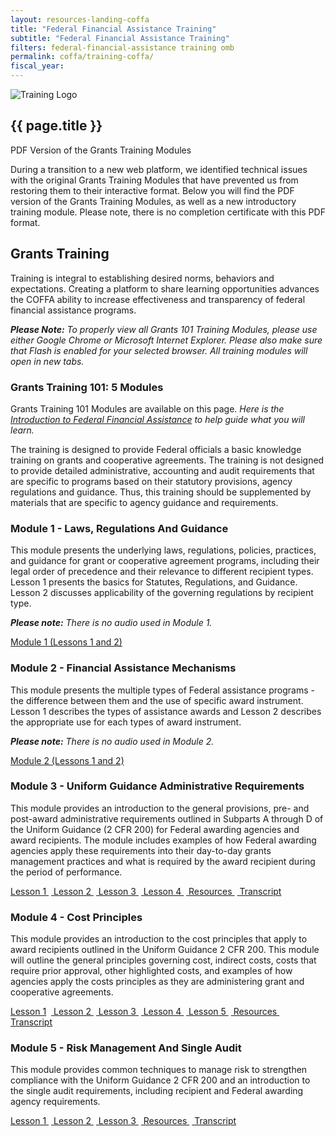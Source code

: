 ```yaml
---
layout: resources-landing-coffa
title: "Federal Financial Assistance Training"
subtitle: "Federal Financial Assistance Training"
filters: federal-financial-assistance training omb
permalink: coffa/training-coffa/
fiscal_year:
---
```


<section class="usa-hero grid-container about-the-council">
    <div class="grid-row grid-gap flex-align-center">
        <div class="tablet:grid-col-auto tablet:grid-offset-1 text-center">
            <img class="circle-card tablet:float-left" src="{{site.baseurl}}/assets/images/logos/training.svg"
                 alt="Training Logo" />
        </div>
        <div class="tablet:grid-col-8 margin-left-2 margin-right-2">
            <div class="priority-tag-line">
                <h1 class="margin-0 font-ui-2xl text-normal">{{ page.title }}</h1>
            </div>
        </div>
    </div>
</section>
<div class="usa-alert usa-alert--info" xmlns="http://www.w3.org/1999/html">
    <div class="usa-alert__body">
        <p class="usa-alert__heading text-bold">PDF Version of the Grants Training Modules</p>
        <p class="usa-alert__text">During a transition to a new web platform, we identified technical issues with the original Grants Training Modules that have prevented us from restoring them to their interactive format. Below you will find the PDF version of the Grants Training Modules, as well as a new introductory training module. Please note, there is no completion certificate with this PDF format.</p>
    </div>
</div>

<div class="grid-container font-sans-sm">
<h2>Grants Training</h2>

<div><p> Training is integral to establishing desired norms, behaviors and expectations. Creating a platform to share learning opportunities advances the COFFA ability to increase effectiveness and transparency of federal financial assistance programs. </p></div>

<div><p><i><b>Please Note:</b> To properly view all Grants 101 Training Modules, please use either Google Chrome or Microsoft Internet Explorer. Please also make sure that Flash is enabled for your selected browser. All training modules will open in new tabs. </i></p></div>

<h3>Grants Training 101: 5 Modules</h3>

<div>
    <p>Grants Training 101 Modules are available on this page. <i>Here is the <a href="{{ site.baseurl }}/wp-content/uploads/2023/Introduction to Federal Financial Assistance.pdf" aria-label="Intoduction to Federal Financial Assistance">Introduction to Federal Financial Assistance</a> to help guide what you will learn.</i></p> 
    <p>The training is designed to provide Federal officials a basic knowledge training on grants and cooperative agreements.  The training is not designed to provide detailed administrative, accounting and audit requirements that are specific to programs based on their statutory provisions, agency regulations and guidance.  Thus, this training should be supplemented by materials that are specific to agency guidance and requirements.</p>
</div>

<div class="grid-col-12 grid-offset-1">
<h3>Module 1 - Laws, Regulations And Guidance</h3>
<div><p>This module presents the underlying laws, regulations, policies, practices, and guidance for grant or cooperative agreement programs, including their legal order of precedence and their relevance to different recipient types.  Lesson 1 presents the basics for Statutes, Regulations, and Guidance.  Lesson 2 discusses applicability of the governing regulations by recipient type.</p></div>

<div><p><i><b>Please note:</b> There is no audio used in Module 1.</i></p></div>

<div><a class="margin-top-1 text-no-underline text-white margin-bottom-1 usa-button usa-button-coffa-training bg-emerald border-0" href="{{ site.baseurl }}/wp-content/uploads/2020/09/Module-1.pdf" aria-label="Module 1 (Lessons 1 and 2)">Module 1 (Lessons 1 and 2)</a></div>


<h3>Module 2 - Financial Assistance Mechanisms</h3>
<div><p>This module presents the multiple types of Federal assistance programs - the difference between them and the use of specific award instrument.  Lesson 1 describes the types of assistance awards and Lesson 2 describes the appropriate use for each types of award instrument.</p></div>

<div><p><i><b>Please note:</b> There is no audio used in Module 2.</i></p></div>

<div><a class="margin-top-1 text-no-underline text-white margin-bottom-1 usa-button usa-button-coffa-training bg-emerald border-0" href="{{ site.baseurl }}/wp-content/uploads/2020/09/Module-2.pdf" aria-label="Module 2 (Lessons 1 and 2)">Module 2 (Lessons 1 and 2)</a></div>

<h3>Module 3 - Uniform Guidance Administrative Requirements</h3>
<div><p>This module provides an introduction to the general provisions, pre- and post-award administrative requirements outlined in Subparts A through D of the Uniform Guidance (2 CFR 200) for Federal awarding agencies and award recipients. The module includes examples of how Federal awarding agencies apply these requirements into their day-to-day grants management practices and what is required by the award recipient during the period of performance.</p></div>

<div><a class="margin-top-1 text-no-underline text-white margin-bottom-1 usa-button usa-button-coffa-training bg-emerald border-0" href="{{ site.baseurl }}/wp-content/uploads/2020/09/Module-3-Lesson-1.pdf" aria-label="Module 3 Lesson 1">Lesson 1 </a> &nbsp;<a class="margin-top-1 text-no-underline text-white margin-bottom-1 usa-button usa-button-coffa-training bg-emerald border-0" href="{{ site.baseurl }}/wp-content/uploads/2020/09/Module-3-Lesson-2.pdf" aria-label="Module 3 Lesson 2">  Lesson 2  </a>  &nbsp;<a class="margin-top-1 text-no-underline text-white margin-bottom-1 usa-button usa-button-coffa-training bg-emerald border-0" href="{{ site.baseurl }}/wp-content/uploads/2020/09/Module-3-Lesson-3.pdf" aria-label="Module 3 Lesson 3"> Lesson 3 </a> &nbsp;<a class="margin-top-1 text-no-underline text-white margin-bottom-1 usa-button usa-button-coffa-training bg-emerald border-0" href="{{ site.baseurl }}/wp-content/uploads/2020/09/Module-3-Lesson-4.pdf" aria-label="Module 3 Lesson 4"> Lesson 4 </a>  &nbsp;<a class="margin-top-1 text-no-underline text-white margin-bottom-1 usa-button usa-button-coffa-training bg-emerald border-0" href="{{ site.baseurl }}/wp-content/uploads/2020/09/Module-3-Resources.pdf" aria-label="Module 3 Resources"> Resources </a>  &nbsp;<a class="margin-top-1 text-no-underline text-white margin-bottom-1 usa-button usa-button-coffa-training bg-emerald border-0" href="{{ site.baseurl }}/wp-content/uploads/2020/09/Module-3-Transcript.pdf" aria-label="Module 3 Transcript"> Transcript </a></div>

<h3>Module 4 - Cost Principles</h3>
<div><p>This module provides an introduction to the cost principles that apply to award recipients outlined in the Uniform Guidance 2 CFR 200. This module will outline the general principles governing cost, indirect costs, costs that require prior approval, other highlighted costs, and examples of how agencies apply the costs principles as they are administering grant and cooperative agreements.</p></div>

<div><a class="margin-top-1 text-no-underline text-white margin-bottom-1 usa-button usa-button-coffa-training bg-emerald border-0" href="{{ site.baseurl }}/wp-content/uploads/2020/09/Module-4-Lesson-1.pdf" aria-label="Module 4 Lesson 1"> Lesson 1</a> &nbsp;<a class="margin-top-1 text-no-underline text-white margin-bottom-1 usa-button usa-button-coffa-training bg-emerald border-0" href="{{ site.baseurl }}/wp-content/uploads/2020/09/Module-4-Lesson-2.pdf" aria-label="Module 4 Lesson 2"> Lesson 2 </a>  &nbsp;<a class="margin-top-1 text-no-underline text-white margin-bottom-1 usa-button usa-button-coffa-training bg-emerald border-0" href="{{ site.baseurl }}/wp-content/uploads/2020/09/Module-4-Lesson-3.pdf" aria-label="Module 4 Lesson 3"> Lesson 3 </a> &nbsp;<a class="margin-top-1 text-no-underline text-white margin-bottom-1 usa-button usa-button-coffa-training bg-emerald border-0" href="{{ site.baseurl }}/wp-content/uploads/2020/09/Module-4-Lesson-4.pdf" aria-label="Module 4 Lesson 4"> Lesson 4 </a> &nbsp;<a class="margin-top-1 text-no-underline text-white margin-bottom-1 usa-button usa-button-coffa-training bg-emerald border-0" href="{{ site.baseurl }}/wp-content/uploads/2020/09/Module-4-Lesson-5.pdf" aria-label="Module 4 Lesson 5"> Lesson 5 </a>  &nbsp;<a class="margin-top-1 text-no-underline text-white margin-bottom-1 usa-button usa-button-coffa-training bg-emerald border-0" href="{{ site.baseurl }}/wp-content/uploads/2020/09/Module-4-Resources.pdf" aria-label="Module 4 Resources"> Resources </a> &nbsp;<a class="margin-top-1 text-no-underline text-white margin-bottom-1 usa-button usa-button-coffa-training bg-emerald border-0" href="{{ site.baseurl }}/wp-content/uploads/2020/09/Module-4-Transcript.pdf" aria-label="Module 4 Transcript"> Transcript </a></div>

<h3>Module 5 - Risk Management And Single Audit</h3>
<div><p>This module provides common techniques to manage risk to strengthen compliance with the Uniform Guidance 2 CFR 200 and an introduction to the single audit requirements, including recipient and Federal awarding agency requirements.</p></div>

<div><a class="margin-top-1 text-no-underline text-white margin-bottom-1 usa-button usa-button-coffa-training bg-emerald border-0" href="{{ site.baseurl }}/wp-content/uploads/2020/09/Module-5-Lesson-1.pdf" aria-label="Module 5 Lesson 1"> Lesson 1 </a>  &nbsp;<a class="margin-top-1 text-no-underline text-white margin-bottom-1 usa-button usa-button-coffa-training bg-emerald border-0" href="{{ site.baseurl }}/wp-content/uploads/2020/09/Module-5-Lesson-2.pdf" aria-label="Module 5 Lesson 2"> Lesson 2 </a>  &nbsp;<a class="margin-top-1 text-no-underline text-white margin-bottom-1 usa-button usa-button-coffa-training bg-emerald border-0" href="{{ site.baseurl }}/wp-content/uploads/2020/09/Module-5-Lesson-3.pdf" aria-label="Module 5 Lesson 3"> Lesson 3 </a>  &nbsp;<a class="margin-top-1 text-no-underline text-white margin-bottom-1 usa-button usa-button-coffa-training bg-emerald border-0" href="{{ site.baseurl }}/wp-content/uploads/2020/09/Module-5-Resources.pdf" aria-label="Module 5 Resources"> Resources </a>  &nbsp;<a class="margin-top-1 text-no-underline text-white margin-bottom-1 usa-button usa-button-coffa-training bg-emerald border-0" href="{{ site.baseurl }}/wp-content/uploads/2020/09/Module-5-Transcript.pdf" aria-label="Module 5 Transcript"> Transcript </a></div>
</div>
</div>
  